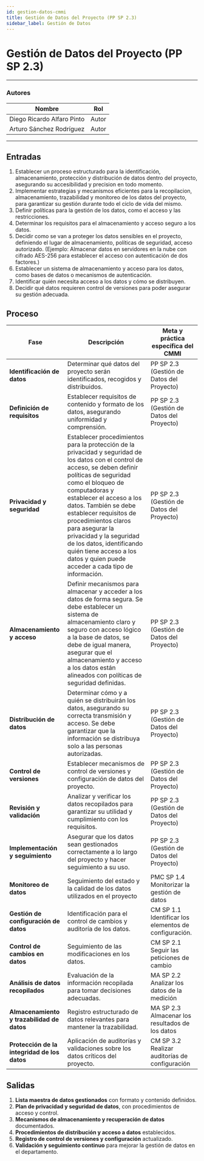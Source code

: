 ```yaml
---
id: gestion-datos-cmmi
title: Gestión de Datos del Proyecto (PP SP 2.3)
sidebar_label: Gestión de Datos
---
```


# Gestión de Datos del Proyecto (PP SP 2.3)

---

### Autores
| Nombre                            | Rol         |
| --------------------------------- | ----------- |
| Diego Ricardo Alfaro Pinto           | Autor       |
| Arturo Sánchez Rodríguez        | Autor |

---

## Entradas

1. Establecer un proceso estructurado para la identificación, almacenamiento, protección y distribución de datos dentro del proyecto, asegurando su accesibilidad y precision en todo momento. 
2. Implementar estrategias y mecanismos eficientes para la recopilacion, almacenamiento, trazabilidad y monitoreo de los datos del proyecto, para garantizar su gestión durante todo el ciclo de vida del mismo.
3. Definir políticas para la gestión de los datos, como el acceso y las restricciones.
4. Determinar los requisitos para el almacenamiento y acceso seguro a los datos.
5. Decidir como se van a proteger los datos sensibles en el proyecto, definiendo el lugar de almacenamiento, políticas de seguridad, acceso autorizado. (Ejemplo: Almacenar datos en servidores en la nube con cifrado AES-256 para establecer el acceso con autenticación de dos factores.)
6. Establecer un sistema de almacenamiento y acceso para los datos, como bases de datos o mecanismos de autenticación.
7. Identificar quién necesita acceso a los datos y cómo se distribuyen. 
8. Decidir qué datos requieren control de versiones para poder asegurar su gestión adecuada. 

## Proceso

| Fase                             | Descripción                                                                                                  | Meta y práctica específica del CMMI       |
| -------------------------------- | ------------------------------------------------------------------------------------------------------------ | ----------------------------------------- |
| **Identificación de datos**      | Determinar qué datos del proyecto serán identificados, recogidos y distribuidos.                             | PP SP 2.3 (Gestión de Datos del Proyecto) |
| **Definición de requisitos**     | Establecer requisitos de contenido y formato de los datos, asegurando uniformidad y comprensión.             | PP SP 2.3 (Gestión de Datos del Proyecto) |
| **Privacidad y seguridad**       | Establecer procedimientos para la protección de la privacidad y seguridad de los datos con el control de acceso, se deben definir políticas de seguridad como el bloqueo de computadoras y establecer el acceso a los datos. También se debe establecer requisitos de procedimientos claros para asegurar la privacidad y la seguridad de los datos, identificando quién tiene acceso a los datos y quien puede acceder a cada tipo de información. | PP SP 2.3 (Gestión de Datos del Proyecto) |
| **Almacenamiento y acceso**      | Definir mecanismos para almacenar y acceder a los datos de forma segura. Se debe establecer un sistema de almacenamiento claro y seguro con acceso lógico a la base de datos, se debe de igual manera, asegurar que el almacenamiento y acceso a los datos están alineados con políticas de seguridad definidas.                           | PP SP 2.3 (Gestión de Datos del Proyecto) |
| **Distribución de datos**        | Determinar cómo y a quién se distribuirán los datos, asegurando su correcta transmisión y acceso. Se debe garantizar que la información se distribuya solo a las personas autorizadas.            | PP SP 2.3 (Gestión de Datos del Proyecto) |
| **Control de versiones**         | Establecer mecanismos de control de versiones y configuración de datos del proyecto.                         | PP SP 2.3 (Gestión de Datos del Proyecto) |
| **Revisión y validación**        | Analizar y verificar los datos recopilados para garantizar su utilidad y cumplimiento con los requisitos.    | PP SP 2.3 (Gestión de Datos del Proyecto) |
| **Implementación y seguimiento** | Asegurar que los datos sean gestionados correctamente a lo largo del proyecto y hacer seguimiento a su uso.  | PP SP 2.3 (Gestión de Datos del Proyecto) |
| **Monitoreo de datos** | Seguimiento del estado y la calidad de los datos utilizados en el proyecto | PMC SP 1.4 Monitorizar la gestión de datos |
| **Gestión de configuración de datos** | Identificación para el control de cambios y auditoría de los datos. | CM SP 1.1 Identificar los elementos de configuración. |
| **Control de cambios en datos** | Seguimiento de las modificaciones en los datos. | CM SP 2.1 Seguir las peticiones de cambio |
| **Análisis de datos recopilados** | Evaluación de la información recopilada para tomar decisiones adecuadas. | MA SP 2.2 Analizar los datos de la medición |
| **Almacenamiento y trazabilidad de datos** | Registro estructurado de datos relevantes para mantener la trazabilidad. | MA SP 2.3 Almacenar los resultados de los datos |
| **Protección de la integridad de los datos** | Aplicación de auditorías y validaciones sobre los datos críticos del proyecto. | CM SP 3.2 Realizar auditorías de configuración |

## Salidas

1. **Lista maestra de datos gestionados** con formato y contenido definidos.
2. **Plan de privacidad y seguridad de datos**, con procedimientos de acceso y control.
3. **Mecanismos de almacenamiento y recuperación de datos** documentados.
4. **Procedimientos de distribución y acceso a datos** establecidos.
5. **Registro de control de versiones y configuración** actualizado.
6. **Validación y seguimiento continuo** para mejorar la gestión de datos en el departamento.
